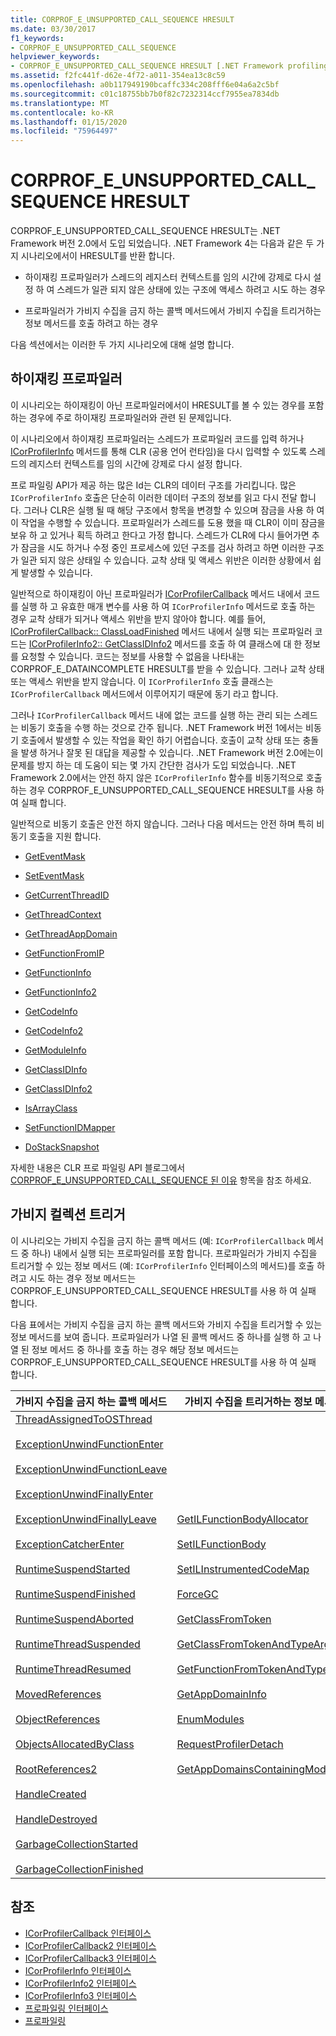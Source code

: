 ```yaml
---
title: CORPROF_E_UNSUPPORTED_CALL_SEQUENCE HRESULT
ms.date: 03/30/2017
f1_keywords:
- CORPROF_E_UNSUPPORTED_CALL_SEQUENCE
helpviewer_keywords:
- CORPROF_E_UNSUPPORTED_CALL_SEQUENCE HRESULT [.NET Framework profiling]
ms.assetid: f2fc441f-d62e-4f72-a011-354ea13c8c59
ms.openlocfilehash: a0b117949190bcaffc334c208fff6e04a6a2c5bf
ms.sourcegitcommit: c01c18755bb7b0f82c7232314ccf7955ea7834db
ms.translationtype: MT
ms.contentlocale: ko-KR
ms.lasthandoff: 01/15/2020
ms.locfileid: "75964497"
---
```

# <a name="corprof_e_unsupported_call_sequence-hresult"></a>CORPROF_E_UNSUPPORTED_CALL_SEQUENCE HRESULT
CORPROF_E_UNSUPPORTED_CALL_SEQUENCE HRESULT는 .NET Framework 버전 2.0에서 도입 되었습니다. .NET Framework 4는 다음과 같은 두 가지 시나리오에서이 HRESULT를 반환 합니다.  
  
- 하이재킹 프로파일러가 스레드의 레지스터 컨텍스트를 임의 시간에 강제로 다시 설정 하 여 스레드가 일관 되지 않은 상태에 있는 구조에 액세스 하려고 시도 하는 경우  
  
- 프로파일러가 가비지 수집을 금지 하는 콜백 메서드에서 가비지 수집을 트리거하는 정보 메서드를 호출 하려고 하는 경우  
  
 다음 섹션에서는 이러한 두 가지 시나리오에 대해 설명 합니다.  
  
## <a name="hijacking-profilers"></a>하이재킹 프로파일러  
 이 시나리오는 하이재킹이 아닌 프로파일러에서이 HRESULT를 볼 수 있는 경우를 포함 하는 경우에 주로 하이재킹 프로파일러와 관련 된 문제입니다.  
  
 이 시나리오에서 하이재킹 프로파일러는 스레드가 프로파일러 코드를 입력 하거나 [ICorProfilerInfo](../../../../docs/framework/unmanaged-api/profiling/icorprofilerinfo-interface.md) 메서드를 통해 CLR (공용 언어 런타임)을 다시 입력할 수 있도록 스레드의 레지스터 컨텍스트를 임의 시간에 강제로 다시 설정 합니다.  
  
 프로 파일링 API가 제공 하는 많은 Id는 CLR의 데이터 구조를 가리킵니다. 많은 `ICorProfilerInfo` 호출은 단순히 이러한 데이터 구조의 정보를 읽고 다시 전달 합니다. 그러나 CLR은 실행 될 때 해당 구조에서 항목을 변경할 수 있으며 잠금을 사용 하 여이 작업을 수행할 수 있습니다. 프로파일러가 스레드를 도용 했을 때 CLR이 이미 잠금을 보유 하 고 있거나 획득 하려고 한다고 가정 합니다. 스레드가 CLR에 다시 들어가면 추가 잠금을 시도 하거나 수정 중인 프로세스에 있던 구조를 검사 하려고 하면 이러한 구조가 일관 되지 않은 상태일 수 있습니다. 교착 상태 및 액세스 위반은 이러한 상황에서 쉽게 발생할 수 있습니다.  
  
 일반적으로 하이재킹이 아닌 프로파일러가 [ICorProfilerCallback](../../../../docs/framework/unmanaged-api/profiling/icorprofilercallback-interface.md) 메서드 내에서 코드를 실행 하 고 유효한 매개 변수를 사용 하 여 `ICorProfilerInfo` 메서드로 호출 하는 경우 교착 상태가 되거나 액세스 위반을 받지 않아야 합니다. 예를 들어, [ICorProfilerCallback:: ClassLoadFinished](../../../../docs/framework/unmanaged-api/profiling/icorprofilercallback-classloadfinished-method.md) 메서드 내에서 실행 되는 프로파일러 코드는 [ICorProfilerInfo2:: GetClassIDInfo2](../../../../docs/framework/unmanaged-api/profiling/icorprofilerinfo2-getclassidinfo2-method.md) 메서드를 호출 하 여 클래스에 대 한 정보를 요청할 수 있습니다. 코드는 정보를 사용할 수 없음을 나타내는 CORPROF_E_DATAINCOMPLETE HRESULT를 받을 수 있습니다. 그러나 교착 상태 또는 액세스 위반을 받지 않습니다. 이 `ICorProfilerInfo` 호출 클래스는 `ICorProfilerCallback` 메서드에서 이루어지기 때문에 동기 라고 합니다.  
  
 그러나 `ICorProfilerCallback` 메서드 내에 없는 코드를 실행 하는 관리 되는 스레드는 비동기 호출을 수행 하는 것으로 간주 됩니다. .NET Framework 버전 1에서는 비동기 호출에서 발생할 수 있는 작업을 확인 하기 어렵습니다. 호출이 교착 상태 또는 충돌을 발생 하거나 잘못 된 대답을 제공할 수 있습니다. .NET Framework 버전 2.0에는이 문제를 방지 하는 데 도움이 되는 몇 가지 간단한 검사가 도입 되었습니다. .NET Framework 2.0에서는 안전 하지 않은 `ICorProfilerInfo` 함수를 비동기적으로 호출 하는 경우 CORPROF_E_UNSUPPORTED_CALL_SEQUENCE HRESULT를 사용 하 여 실패 합니다.  
  
 일반적으로 비동기 호출은 안전 하지 않습니다. 그러나 다음 메서드는 안전 하며 특히 비동기 호출을 지원 합니다.  
  
- [GetEventMask](../../../../docs/framework/unmanaged-api/profiling/icorprofilerinfo-geteventmask-method.md)  
  
- [SetEventMask](../../../../docs/framework/unmanaged-api/profiling/icorprofilerinfo-seteventmask-method.md)  
  
- [GetCurrentThreadID](../../../../docs/framework/unmanaged-api/profiling/icorprofilerinfo-getcurrentthreadid-method.md)  
  
- [GetThreadContext](../../../../docs/framework/unmanaged-api/profiling/icorprofilerinfo-getthreadcontext-method.md)  
  
- [GetThreadAppDomain](../../../../docs/framework/unmanaged-api/profiling/icorprofilerinfo2-getthreadappdomain-method.md)  
  
- [GetFunctionFromIP](../../../../docs/framework/unmanaged-api/profiling/icorprofilerinfo-getfunctionfromip-method.md)  
  
- [GetFunctionInfo](../../../../docs/framework/unmanaged-api/profiling/icorprofilerinfo-getfunctioninfo-method.md)  
  
- [GetFunctionInfo2](../../../../docs/framework/unmanaged-api/profiling/icorprofilerinfo2-getfunctioninfo2-method.md)  
  
- [GetCodeInfo](../../../../docs/framework/unmanaged-api/profiling/icorprofilerinfo-getcodeinfo-method.md)  
  
- [GetCodeInfo2](../../../../docs/framework/unmanaged-api/profiling/icorprofilerinfo2-getcodeinfo2-method.md)  
  
- [GetModuleInfo](../../../../docs/framework/unmanaged-api/profiling/icorprofilerinfo-getmoduleinfo-method.md)  
  
- [GetClassIDInfo](../../../../docs/framework/unmanaged-api/profiling/icorprofilerinfo-getclassidinfo-method.md)  
  
- [GetClassIDInfo2](../../../../docs/framework/unmanaged-api/profiling/icorprofilerinfo2-getclassidinfo2-method.md)  
  
- [IsArrayClass](../../../../docs/framework/unmanaged-api/profiling/icorprofilerinfo-isarrayclass-method.md)  
  
- [SetFunctionIDMapper](../../../../docs/framework/unmanaged-api/profiling/icorprofilerinfo-setfunctionidmapper-method.md)  
  
- [DoStackSnapshot](../../../../docs/framework/unmanaged-api/profiling/icorprofilerinfo2-dostacksnapshot-method.md)  
  
 자세한 내용은 CLR 프로 파일링 API 블로그에서 [CORPROF_E_UNSUPPORTED_CALL_SEQUENCE 된 이유](https://docs.microsoft.com/archive/blogs/davbr/why-we-have-corprof_e_unsupported_call_sequence) 항목을 참조 하세요.  
  
## <a name="triggering-garbage-collections"></a>가비지 컬렉션 트리거  
 이 시나리오는 가비지 수집을 금지 하는 콜백 메서드 (예: `ICorProfilerCallback` 메서드 중 하나) 내에서 실행 되는 프로파일러를 포함 합니다. 프로파일러가 가비지 수집을 트리거할 수 있는 정보 메서드 (예: `ICorProfilerInfo` 인터페이스의 메서드)를 호출 하려고 시도 하는 경우 정보 메서드는 CORPROF_E_UNSUPPORTED_CALL_SEQUENCE HRESULT를 사용 하 여 실패 합니다.  
  
 다음 표에서는 가비지 수집을 금지 하는 콜백 메서드와 가비지 수집을 트리거할 수 있는 정보 메서드를 보여 줍니다. 프로파일러가 나열 된 콜백 메서드 중 하나를 실행 하 고 나열 된 정보 메서드 중 하나를 호출 하는 경우 해당 정보 메서드는 CORPROF_E_UNSUPPORTED_CALL_SEQUENCE HRESULT를 사용 하 여 실패 합니다.  
  
|가비지 수집을 금지 하는 콜백 메서드|가비지 수집을 트리거하는 정보 메서드|  
|------------------------------------------------------|------------------------------------------------------------|  
|[ThreadAssignedToOSThread](../../../../docs/framework/unmanaged-api/profiling/icorprofilercallback-threadassignedtoosthread-method.md)<br /><br /> [ExceptionUnwindFunctionEnter](../../../../docs/framework/unmanaged-api/profiling/icorprofilercallback-exceptionunwindfunctionenter-method.md)<br /><br /> [ExceptionUnwindFunctionLeave](../../../../docs/framework/unmanaged-api/profiling/icorprofilercallback-exceptionunwindfunctionleave-method.md)<br /><br /> [ExceptionUnwindFinallyEnter](../../../../docs/framework/unmanaged-api/profiling/icorprofilercallback-exceptionunwindfinallyenter-method.md)<br /><br /> [ExceptionUnwindFinallyLeave](../../../../docs/framework/unmanaged-api/profiling/icorprofilercallback-exceptionunwindfinallyleave-method.md)<br /><br /> [ExceptionCatcherEnter](../../../../docs/framework/unmanaged-api/profiling/icorprofilercallback-exceptioncatcherenter-method.md)<br /><br /> [RuntimeSuspendStarted](../../../../docs/framework/unmanaged-api/profiling/icorprofilercallback-runtimesuspendstarted-method.md)<br /><br /> [RuntimeSuspendFinished](../../../../docs/framework/unmanaged-api/profiling/icorprofilercallback-runtimesuspendfinished-method.md)<br /><br /> [RuntimeSuspendAborted](../../../../docs/framework/unmanaged-api/profiling/icorprofilercallback-runtimesuspendaborted-method.md)<br /><br /> [RuntimeThreadSuspended](../../../../docs/framework/unmanaged-api/profiling/icorprofilercallback-runtimethreadsuspended-method.md)<br /><br /> [RuntimeThreadResumed](../../../../docs/framework/unmanaged-api/profiling/icorprofilercallback-runtimethreadresumed-method.md)<br /><br /> [MovedReferences](../../../../docs/framework/unmanaged-api/profiling/icorprofilercallback-movedreferences-method.md)<br /><br /> [ObjectReferences](../../../../docs/framework/unmanaged-api/profiling/icorprofilercallback-objectreferences-method.md)<br /><br /> [ObjectsAllocatedByClass](../../../../docs/framework/unmanaged-api/profiling/icorprofilercallback-objectsallocatedbyclass-method.md)<br /><br /> [RootReferences2](../../../../docs/framework/unmanaged-api/profiling/icorprofilercallback-rootreferences-method.md)<br /><br /> [HandleCreated](../../../../docs/framework/unmanaged-api/profiling/icorprofilercallback2-handlecreated-method.md)<br /><br /> [HandleDestroyed](../../../../docs/framework/unmanaged-api/profiling/icorprofilercallback2-handledestroyed-method.md)<br /><br /> [GarbageCollectionStarted](../../../../docs/framework/unmanaged-api/profiling/icorprofilercallback2-garbagecollectionstarted-method.md)<br /><br /> [GarbageCollectionFinished](../../../../docs/framework/unmanaged-api/profiling/icorprofilercallback2-garbagecollectionfinished-method.md)|[GetILFunctionBodyAllocator](../../../../docs/framework/unmanaged-api/profiling/icorprofilerinfo-getilfunctionbodyallocator-method.md)<br /><br /> [SetILFunctionBody](../../../../docs/framework/unmanaged-api/profiling/icorprofilerinfo-setilfunctionbody-method.md)<br /><br /> [SetILInstrumentedCodeMap](../../../../docs/framework/unmanaged-api/profiling/icorprofilerinfo-setilinstrumentedcodemap-method.md)<br /><br /> [ForceGC](../../../../docs/framework/unmanaged-api/profiling/icorprofilerinfo-forcegc-method.md)<br /><br /> [GetClassFromToken](../../../../docs/framework/unmanaged-api/profiling/icorprofilerinfo-getclassfromtoken-method.md)<br /><br /> [GetClassFromTokenAndTypeArgs](../../../../docs/framework/unmanaged-api/profiling/icorprofilerinfo2-getclassfromtokenandtypeargs-method.md)<br /><br /> [GetFunctionFromTokenAndTypeArgs](../../../../docs/framework/unmanaged-api/profiling/icorprofilerinfo2-getfunctionfromtokenandtypeargs-method.md)<br /><br /> [GetAppDomainInfo](../../../../docs/framework/unmanaged-api/profiling/icorprofilerinfo-getappdomaininfo-method.md)<br /><br /> [EnumModules](../../../../docs/framework/unmanaged-api/profiling/icorprofilerinfo3-enummodules-method.md)<br /><br /> [RequestProfilerDetach](../../../../docs/framework/unmanaged-api/profiling/icorprofilerinfo3-requestprofilerdetach-method.md)<br /><br /> [GetAppDomainsContainingModule](../../../../docs/framework/unmanaged-api/profiling/icorprofilerinfo3-getappdomainscontainingmodule-method.md)|  
  
## <a name="see-also"></a>참조

- [ICorProfilerCallback 인터페이스](../../../../docs/framework/unmanaged-api/profiling/icorprofilercallback-interface.md)
- [ICorProfilerCallback2 인터페이스](../../../../docs/framework/unmanaged-api/profiling/icorprofilercallback2-interface.md)
- [ICorProfilerCallback3 인터페이스](../../../../docs/framework/unmanaged-api/profiling/icorprofilercallback3-interface.md)
- [ICorProfilerInfo 인터페이스](../../../../docs/framework/unmanaged-api/profiling/icorprofilerinfo-interface.md)
- [ICorProfilerInfo2 인터페이스](../../../../docs/framework/unmanaged-api/profiling/icorprofilerinfo2-interface.md)
- [ICorProfilerInfo3 인터페이스](../../../../docs/framework/unmanaged-api/profiling/icorprofilerinfo3-interface.md)
- [프로파일링 인터페이스](../../../../docs/framework/unmanaged-api/profiling/profiling-interfaces.md)
- [프로파일링](../../../../docs/framework/unmanaged-api/profiling/index.md)

